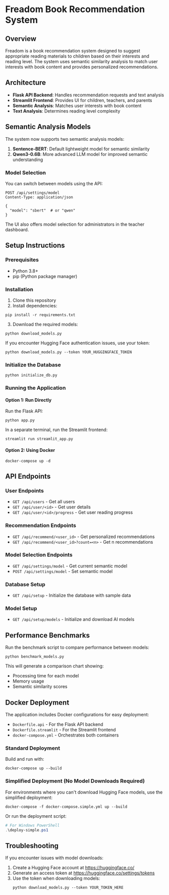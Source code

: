 # Freadom Book Recommendation System

## Overview
Freadom is a book recommendation system designed to suggest appropriate reading materials to children based on their interests and reading level. The system uses semantic similarity analysis to match user interests with book content and provides personalized recommendations.

## Architecture
- **Flask API Backend**: Handles recommendation requests and text analysis
- **Streamlit Frontend**: Provides UI for children, teachers, and parents
- **Semantic Analysis**: Matches user interests with book content
- **Text Analysis**: Determines reading level complexity

## Semantic Analysis Models
The system now supports two semantic analysis models:
1. **Sentence-BERT**: Default lightweight model for semantic similarity
2. **Qwen3-0.6B**: More advanced LLM model for improved semantic understanding

### Model Selection
You can switch between models using the API:
```
POST /api/settings/model
Content-Type: application/json

{
  "model": "sbert"  # or "qwen"
}
```

The UI also offers model selection for administrators in the teacher dashboard.

## Setup Instructions

### Prerequisites
- Python 3.8+
- pip (Python package manager)

### Installation
1. Clone this repository
2. Install dependencies:
```
pip install -r requirements.txt
```
3. Download the required models:
```
python download_models.py
```

If you encounter Hugging Face authentication issues, use your token:
```
python download_models.py --token YOUR_HUGGINGFACE_TOKEN
```

### Initialize the Database
```
python initialize_db.py
```

### Running the Application

#### Option 1: Run Directly
Run the Flask API:
```
python app.py
```

In a separate terminal, run the Streamlit frontend:
```
streamlit run streamlit_app.py
```

#### Option 2: Using Docker
```
docker-compose up -d
```

## API Endpoints

### User Endpoints
- `GET /api/users` - Get all users
- `GET /api/user/<id>` - Get user details
- `GET /api/user/<id>/progress` - Get user reading progress

### Recommendation Endpoints
- `GET /api/recommend/<user_id>` - Get personalized recommendations
- `GET /api/recommend/<user_id>?count=<n>` - Get n recommendations

### Model Selection Endpoints
- `GET /api/settings/model` - Get current semantic model
- `POST /api/settings/model` - Set semantic model

### Database Setup
- `GET /api/setup` - Initialize the database with sample data

### Model Setup
- `GET /api/setup/models` - Initialize and download AI models

## Performance Benchmarks
Run the benchmark script to compare performance between models:
```
python benchmark_models.py
```

This will generate a comparison chart showing:
- Processing time for each model
- Memory usage
- Semantic similarity scores

## Docker Deployment
The application includes Docker configurations for easy deployment:
- `Dockerfile.api` - For the Flask API backend
- `Dockerfile.streamlit` - For the Streamlit frontend
- `docker-compose.yml` - Orchestrates both containers

### Standard Deployment
Build and run with:
```
docker-compose up --build
```

### Simplified Deployment (No Model Downloads Required)
For environments where you can't download Hugging Face models, use the simplified deployment:
```
docker-compose -f docker-compose.simple.yml up --build
```

Or run the deployment script:
```powershell
# For Windows PowerShell
.\deploy-simple.ps1
```

## Troubleshooting
If you encounter issues with model downloads:
1. Create a Hugging Face account at https://huggingface.co/
2. Generate an access token at https://huggingface.co/settings/tokens
3. Use the token when downloading models:
   ```
   python download_models.py --token YOUR_TOKEN_HERE
   ```
